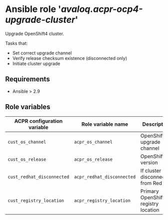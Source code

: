 # Ansible role '*avaloq.acpr-ocp4-upgrade-cluster*'

Upgrade OpenShift4 cluster.

Tasks that:
* Set correct upgrade channel
* Verify release checksum existence (disconnected only)
* Initiate cluster upgrade

## Requirements

* Ansible > 2.9

## Role variables

|ACPR configuration variable          |Role variable name             |Description                                    |Default       |
|-------------------------------------|-------------------------------|-----------------------------------------------|--------------|
|`cust_os_channel`                    |`acpr_os_channel`              |OpenShift upgrade channel                      |_stable_      |
|`cust_os_release`                    |`acpr_os_release`              |OpenShift version                              |              |
|`cust_redhat_disconnected`           |`acpr_redhat_disconnected`     |If cluster is disconnected from Red Hat        |_true__       |
|`cust_registry_location`             |`acpr_registry_location`       |Primary OpenShift 4 registry location          |              |
